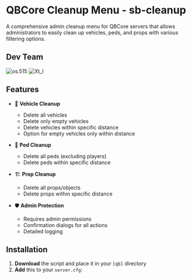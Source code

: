 # QBCore Cleanup Menu - sb-cleanup

<!-- ![Preview](https://i.imgur.com/YOUR_SCREENSHOT.png) Add a screenshot later -->

A comprehensive admin cleanup menu for QBCore servers that allows administrators to easily clean up vehicles, peds, and props with various filtering options.

## Dev Team

![os.515](https://github.com/OsamaDev-Jo)
![Xt_l](https://github.com/Xtl5m)

## Features

- 🚗 **Vehicle Cleanup**
  - Delete all vehicles
  - Delete only empty vehicles
  - Delete vehicles within specific distance
  - Option for empty vehicles only within distance

- 🚶 **Ped Cleanup**
  - Delete all peds (excluding players)
  - Delete peds within specific distance

- 🏗️ **Prop Cleanup**
  - Delete all props/objects
  - Delete props within specific distance

- 🛡️ **Admin Protection**
  - Requires admin permissions
  - Confirmation dialogs for all actions
  - Detailed logging

## Installation

1. **Download** the script and place it in your `[qb]` directory
2. **Add** this to your `server.cfg`: